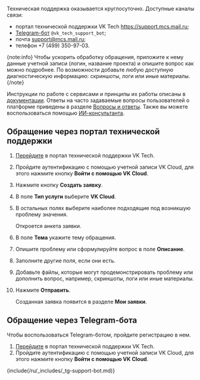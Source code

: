 Техническая поддержка оказывается круглосуточно. Доступные каналы связи:

- портал технической поддержки VK Tech https://support.mcs.mail.ru;
- [Telegram-бот](/ru/start/support/chatbots/tg-support-bot) `@vk_tech_support_bot`;
- почта [support@mcs.mail.ru](mailto:support@mcs.mail.ru);
- телефон +7 (499) 350-97-03.

{note:info}
Чтобы ускорить обработку обращения, приложите к нему данные учетной записи (логин, название проекта) и опишите вопрос как можно подробнее. По возможности добавьте любую доступную диагностическую информацию: скриншоты, логи или иные материалы.
{/note}

Инструкции по работе с сервисами и принципы их работы описаны в [документации](/ru). Ответы на часто задаваемые вопросы пользователей о платформе приведены в разделе [Вопросы и ответы](/ru/start/faq). Также вы можете воспользоваться помощью [ИИ-консультанта](/ru/start/support/chatbots/ai-bot).

## Обращение через портал технической поддержки

1. [Перейдите](https://support.mcs.mail.ru/) в портал технической поддержки VK Tech.
1. Пройдите аутентификацию с помощью учетной записи VK Cloud, для этого нажмите кнопку **Войти с помощью VK Cloud**.
1. Нажмите кнопку **Создать заявку**.
1. В поле **Тип услуги** выберите **VK Cloud**.
1. В остальных полях выберите наиболее подходящие под возникшую проблему значения. 
   
   Откроется анкета заявки.

1. В поле **Тема** укажите тему обращения.
1. Опишите проблему или сформулируйте вопрос в поле **Описание**.
1. Заполните другие поля, если они есть.
1. Добавьте файлы, которые могут продемонстрировать проблему или дополнить вопрос, например, скриншоты, логи или иные материалы.
1. Нажмите **Отправить**.
   
   Созданная заявка появится в разделе **Мои заявки**.

## Обращение через Telegram-бота

Чтобы воспользоваться Telegram-ботом, пройдите регистрацию в нем.

1. [Перейдите](https://support.mcs.mail.ru/) в портал технической поддержки VK Tech.
1. Пройдите аутентификацию с помощью учетной записи VK Cloud, для этого нажмите кнопку **Войти с помощью VK Cloud**.

{include(/ru/_includes/_tg-support-bot.md)}